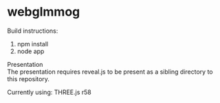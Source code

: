 webglmmog
=========
Build instructions:  
1. npm install  
2. node app  

Presentation  
The presentation requires reveal.js to be present as a sibling directory to this repository.

Currently using: THREE.js r58

